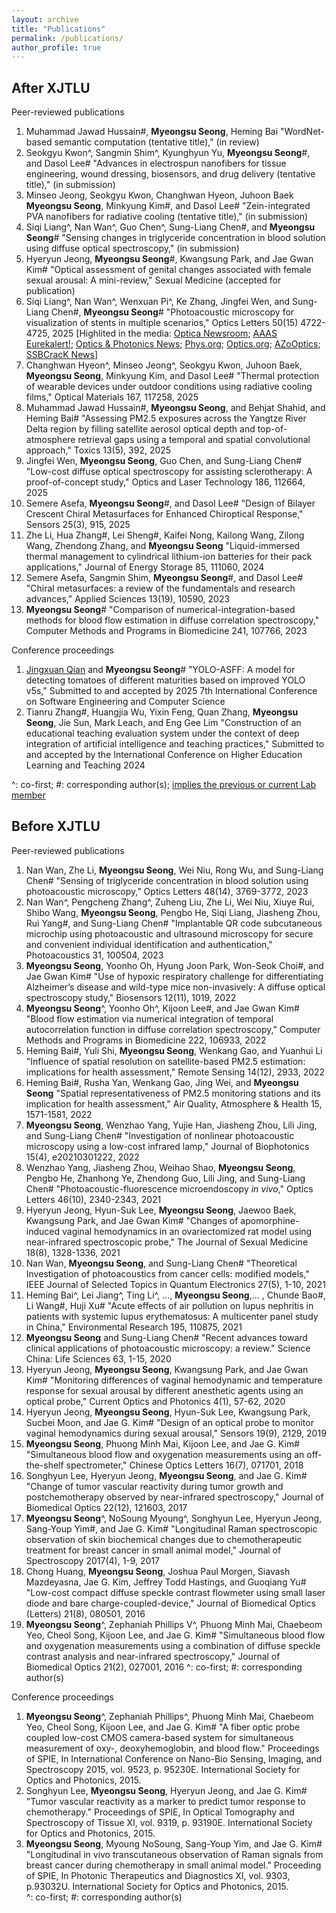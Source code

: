 ```yaml
---
layout: archive
title: "Publications"
permalink: /publications/
author_profile: true
---
```



After XJTLU
------
Peer-reviewed publications
1. Muhammad Jawad Hussain#, **Myeongsu Seong**, Heming Bai  "WordNet-based semantic computation (tentative title)," (in review)    
1. Seokgyu Kwon^, Sangmin Shim^, Kyunghyun Yu, **Myeongsu Seong**#, and Dasol Lee# "Advances in electrospun nanofibers for tissue engineering, wound dressing, biosensors, and drug delivery (tentative title)," (in submission)   
1. Minseo Jeong, Seokgyu Kwon, Changhwan Hyeon, Juhoon Baek **Myeongsu Seong**, Minkyung Kim#, and Dasol Lee# "Zein-integrated PVA nanofibers for radiative cooling (tentative title)," (in submission)   
1. Siqi Liang^, Nan Wan^, Guo Chen^, Sung-Liang Chen#, and **Myeongsu Seong**# "Sensing changes in triglyceride concentration in blood solution using diffuse optical spectroscopy," (in submission)   
1. Hyeryun Jeong, **Myeongsu Seong**#, Kwangsung Park, and Jae Gwan Kim# "Optical assessment of genital changes associated with female sexual arousal: A mini-review," Sexual Medicine (accepted for publication)   
1. Siqi Liang^, Nan Wan^, Wenxuan Pi^, Ke Zhang, Jingfei Wen, and Sung-Liang Chen#, **Myeongsu Seong**# "Photoacoustic microscopy for visualization of stents in multiple scenarios," Optics Letters 50(15) 4722-4725, 2025 \[Highlited in the media: [Optica Newsroom](https://www.optica.org/about/newsroom/news_releases/2025/noninvasive_stent_imaging_powered_by_light_and_sound/); [AAAS Eurekalert!](https://www.eurekalert.org/news-releases/1092525); [Optics & Photonics News](https://www.optica-opn.org/home/newsroom/2025/july/monitoring_stents_through_skin/); [Phys.org](https://phys.org/news/2025-07-noninvasive-stent-imaging-powered.html); [Optics.org](https://optics.org/news/16/7/51); [AZoOptics](https://www.azooptics.com/News.aspx?newsID=30437); [SSBCracK News](https://news.ssbcrack.com/revolutionary-imaging-technique-allows-noninvasive-monitoring-of-stents-through-skin/)\]   
1. Changhwan Hyeon^, Minseo Jeong^, Seokgyu Kwon, Juhoon Baek, **Myeongsu Seong**, Minkyung Kim, and Dasol Lee# "Thermal protection of wearable devices under outdoor conditions using radiative cooling films," Optical Materials 167, 117258, 2025     
1. Muhammad Jawad Hussain#, **Myeongsu Seong**, and Behjat Shahid, and Heming Bai# "Assessing PM2.5 exposures across the Yangtze River Delta region by filling satellite aerosol optical depth and top-of-atmosphere retrieval gaps using a temporal and spatial convolutional approach," Toxics 13(5), 392, 2025      
1. Jingfei Wen, **Myeongsu Seong**, Guo Chen, and Sung-Liang Chen# "Low-cost diffuse optical spectroscopy for assisting sclerotherapy: A proof-of-concept study," Optics and Laser Technology 186, 112664, 2025       
1. Semere Asefa, **Myeongsu Seong**#, and Dasol Lee# "Design of Bilayer Crescent Chiral Metasurfaces for Enhanced Chiroptical Response," Sensors 25(3), 915, 2025   
1. Zhe Li, Hua Zhang#, Lei Sheng#, Kaifei Nong, Kailong Wang, Zilong Wang, Zhendong Zhang, and **Myeongsu Seong** "Liquid-immersed thermal management to cylindrical lithium-ion batteries for their pack applications," Journal of Energy Storage 85, 111060, 2024
1. Semere Asefa, Sangmin Shim, **Myeongsu Seong**#, and Dasol Lee# "Chiral metasurfaces: a review of the fundamentals and research advances," Applied Sciences 13(19), 10590, 2023
1. **Myeongsu Seong**# "Comparison of numerical-integration-based methods for blood flow estimation in diffuse correlation spectroscopy," Computer Methods and Programs in Biomedicine 241, 107766, 2023


Conference proceedings   
1. <ins>Jingxuan Qian</ins> and **Myeongsu Seong**# "YOLO-ASFF: A model for detecting tomatoes of different maturities based on improved YOLO v5s," Submitted to and accepted by 2025 7th International Conference on Software Engineering and Computer Science    
1. Tianru Zhang#, Huangjia Wu, Yixin Feng, Quan Zhang, **Myeongsu Seong**, Jie Sun, Mark Leach, and Eng Gee Lim "Construction of an educational teaching evaluation system under the context of deep integration of artificial intelligence and teaching practices," Submitted to and accepted by the International Conference on Higher Education Learning and Teaching 2024      

^: co-first; #: corresponding author(s); <ins>implies the previous or current Lab member</ins>    

Before XJTLU
------
Peer-reviewed publications
1. Nan Wan, Zhe Li, **Myeongsu Seong**, Wei Niu, Rong Wu, and Sung-Liang Chen# "Sensing of triglyceride concentration in blood solution using photoacoustic microscopy," Optics Letters 48(14), 3769-3772, 2023
1. Nan Wan^, Pengcheng Zhang^, Zuheng Liu, Zhe Li, Wei Niu, Xiuye Rui, Shibo Wang, **Myeongsu Seong**, Pengbo He, Siqi Liang, Jiasheng Zhou, Rui Yang#, and Sung-Liang Chen# "Implantable QR code subcutaneous microchip using photoacoustic and ultrasound microscopy for secure and convenient individual identification and authentication," Photoacoustics 31, 100504, 2023
1. **Myeongsu Seong**, Yoonho Oh, Hyung Joon Park, Won-Seok Choi#, and Jae Gwan Kim# "Use of hypoxic respiratory challenge for differentiating Alzheimer’s disease and wild-type mice non-invasively: A diffuse optical spectroscopy study," Biosensors 12(11), 1019, 2022
1. **Myeongsu Seong**^, Yoonho Oh^, Kijoon Lee#, and Jae Gwan Kim# "Blood flow estimation via numerical integration of temporal autocorrelation function in diffuse correlation spectroscopy," Computer Methods and Programs in Biomedicine 222, 106933, 2022
1. Heming Bai#, Yuli Shi, **Myeongsu Seong**, Wenkang Gao, and Yuanhui Li "Influence of spatial resolution on satellite-based PM2.5 estimation: implications for health assessment," Remote Sensing 14(12), 2933, 2022
1. Heming Bai#, Rusha Yan, Wenkang Gao, Jing Wei, and **Myeongsu Seong** "Spatial representativeness of PM2.5 monitoring stations and its implication for health assessment," Air Quality, Atmosphere & Health 15, 1571-1581, 2022
1. **Myeongsu Seong**, Wenzhao Yang, Yujie Han, Jiasheng Zhou, Lili Jing, and Sung-Liang Chen# "Investigation of nonlinear photoacoustic microscopy using a low-cost infrared lamp," Journal of Biophotonics 15(4), e20210301222, 2022
1. Wenzhao Yang, Jiasheng Zhou, Weihao Shao, **Myeongsu Seong**, Pengbo He, Zhanhong Ye, Zhendong Guo, Lili Jing, and Sung-Liang Chen# "Photoacoustic-fluorescence microendoscopy *in vivo*," Optics Letters 46(10), 2340-2343, 2021
1. Hyeryun Jeong, Hyun-Suk Lee, **Myeongsu Seong**, Jaewoo Baek, Kwangsung Park, and Jae Gwan Kim# "Changes of apomorphine-induced vaginal hemodynamics in an ovariectomized rat model using near-infrared spectroscopic probe," The Journal of Sexual Medicine 18(8), 1328-1336, 2021
1. Nan Wan, **Myeongsu Seong**, and Sung-Liang Chen# "Theoretical Investigation of photoacoustics from cancer cells: modified models," IEEE Journal of Selected Topics in Quantum Electronics 27(5), 1-10, 2021
1. Heming Bai^, Lei Jiang^, Ting Li^, ..., **Myeongsu Seong**,... , Chunde Bao#, Li Wang#, Huji Xu# "Acute effects of air pollution on lupus nephritis in patients with systemic lupus erythematosus: A multicenter panel study in China," Environmental Research 195, 110875, 2021
1. **Myeongsu Seong** and Sung-Liang Chen# "Recent advances toward clinical applications of photoacoustic microscopy: a review." Science China: Life Sciences 63, 1-15, 2020
1. Hyeryun Jeong, **Myeongsu Seong**, Kwangsung Park, and Jae Gwan Kim# "Monitoring differences of vaginal hemodynamic and temperature response for sexual arousal by different anesthetic agents using an optical probe," Current Optics and Photonics 4(1), 57-62, 2020
1. Hyeryun Jeong, **Myeongsu Seong**, Hyun-Suk Lee, Kwangsung Park, Sucbei Moon, and Jae G. Kim# "Design of an optical probe to monitor vaginal hemodynamics during sexual arousal," Sensors 19(9), 2129, 2019
1. **Myeongsu Seong**, Phuong Minh Mai, Kijoon Lee, and Jae G. Kim# "Simultaneous blood flow and oxygenation measurements using an off-the-shelf spectrometer," Chinese Optics Letters 16(7), 071701, 2018
1. Songhyun Lee, Hyeryun Jeong, **Myeongsu Seong**, and Jae G. Kim# "Change of tumor vascular reactivity during tumor growth and postchemotherapy observed by near-infrared spectroscopy," Journal of Biomedical Optics 22(12), 121603, 2017
1. **Myeongsu Seong**^, NoSoung Myoung^, Songhyun Lee, Hyeryun Jeong, Sang-Youp Yim#, and Jae G. Kim# "Longitudinal Raman spectroscopic observation of skin biochemical changes due to chemotherapeutic treatment for breast cancer in small animal model," Journal of Spectroscopy 2017(4), 1-9, 2017
1. Chong Huang, **Myeongsu Seong**, Joshua Paul Morgen, Siavash Mazdeyasna, Jae G. Kim, Jeffrey Todd Hastings, and Guoqiang Yu# "Low-cost compact diffuse speckle contrast flowmeter using small laser diode and bare charge-coupled-device," Journal of Biomedical Optics (Letters) 21(8), 080501, 2016
1. **Myeongsu Seong**^, Zephaniah Phillips V^, Phuong Minh Mai, Chaebeom Yeo, Cheol Song, Kijoon Lee, and Jae G. Kim# "Simultaneous blood flow and oxygenation measurements using a combination of diffuse speckle contrast analysis and near-infrared spectroscopy," Journal of Biomedical Optics 21(2), 027001, 2016
^: co-first; #: corresponding author(s)

Conference proceedings
1. **Myeongsu Seong**^, Zephaniah Phillips^, Phuong Minh Mai, Chaebeom Yeo, Cheol Song, Kijoon Lee, and Jae G. Kim# "A fiber optic probe coupled low-cost CMOS camera-based system for simultaneous measurement of oxy-, deoxyhemoglobin, and blood flow." Proceedings of SPIE, In International Conference on Nano-Bio Sensing, Imaging, and Spectroscopy 2015, vol. 9523, p. 95230E. International Society for Optics and Photonics, 2015.
1. Songhyun Lee, **Myeongsu Seong**, Hyeryun Jeong, and Jae G. Kim# "Tumor vascular reactivity as a marker to predict tumor response to chemotherapy." Proceedings of SPIE, In Optical Tomography and Spectroscopy of Tissue XI, vol. 9319, p. 93190E. International Society for Optics and Photonics, 2015.
1. **Myeongsu Seong**, Myoung NoSoung, Sang-Youp Yim, and Jae G. Kim# "Longitudinal in vivo transcutaneous observation of Raman signals from breast cancer during chemotherapy in small animal model." Proceeding of SPIE, In Photonic Therapeutics and Diagnostics XI, vol. 9303, p.93032U. International Society for Optics and Photonics, 2015.  
^: co-first; #: corresponding author(s)

